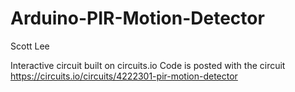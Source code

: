 # Arduino-PIR-Motion-Detector

Scott Lee


Interactive circuit built on circuits.io
Code is posted with the circuit
https://circuits.io/circuits/4222301-pir-motion-detector
